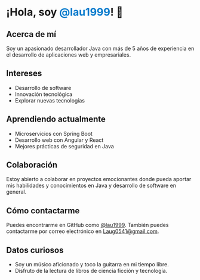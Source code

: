 <!DOCTYPE html>
<html lang="en">
<head>
    <meta charset="UTF-8">
    <meta name="viewport" content="width=device-width, initial-scale=1.0">
 <title> Laureano </title>
</head>
<body>

   <h1>¡Hola, soy <span style="color: #007acc;">@lau1999</span>! 👋</h1>

  <h2>Acerca de mí</h2>
  <p>Soy un apasionado desarrollador Java con más de 5 años de experiencia en el desarrollo de aplicaciones web y empresariales.</p>

  <h2>Intereses</h2>
   <ul>
        <li>Desarrollo de software</li>
        <li>Innovación tecnológica</li>
        <li>Explorar nuevas tecnologías</li>
    </ul>

   <h2>Aprendiendo actualmente</h2>
    <ul>
        <li>Microservicios con Spring Boot</li>
        <li>Desarrollo web con Angular y React</li>
        <li>Mejores prácticas de seguridad en Java</li>
    </ul>

  <h2>Colaboración</h2>
  <p>Estoy abierto a colaborar en proyectos emocionantes donde pueda aportar mis habilidades y conocimientos en Java y desarrollo de software en general.</p>

  <h2>Cómo contactarme</h2>
    <p>Puedes encontrarme en GitHub como <a href="https://github.com/lau1999" target="_blank">@lau1999</a>. También puedes contactarme por correo electrónico en <a href="mailto:correo@example.com">Laug0541@gmail.com</a>.</p>

  <h2>Datos curiosos</h2>
    <ul>
        <li>Soy un músico aficionado y toco la guitarra en mi tiempo libre.</li>
        <li>Disfruto de la lectura de libros de ciencia ficción y tecnología.</li>
    </ul>

</body>
</html>
